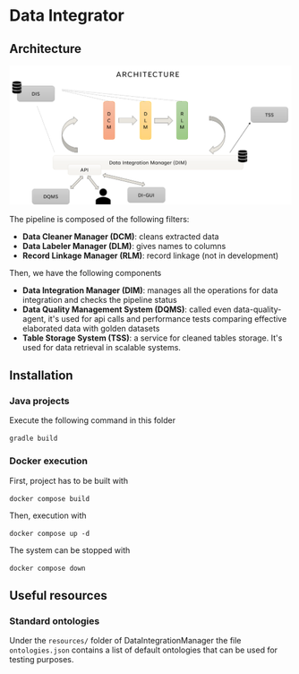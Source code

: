 # Data Integrator

## Architecture

![architecture](./architecture.png)

The pipeline is composed of the following filters:
- **Data Cleaner Manager (DCM)**: cleans extracted data
- **Data Labeler Manager (DLM)**: gives names to columns
- **Record Linkage Manager (RLM)**: record linkage (not in development)

Then, we have the following components
- **Data Integration Manager (DIM)**: manages all the operations for data integration and checks the pipeline status
- **Data Quality Management System (DQMS)**: called even data-quality-agent, it's used for api calls and performance tests comparing effective elaborated data with golden datasets
- **Table Storage System (TSS)**: a service for cleaned tables storage. It's used for data retrieval in scalable systems.

## Installation

### Java projects

Execute the following command in this folder

```gradle build```

### Docker execution

First, project has to be built with

```docker compose build```

Then, execution with

```docker compose up -d```

The system can be stopped with

```docker compose down```

## Useful resources

### Standard ontologies

Under the ```resources/``` folder of DataIntegrationManager the file ```ontologies.json``` 
contains a list of default ontologies that can be used for testing purposes.